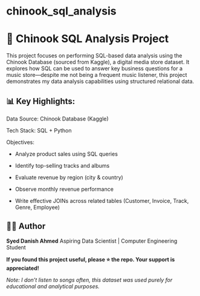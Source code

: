 # chinook_sql_analysis

# 🚀 Chinook SQL Analysis Project

This project focuses on performing SQL-based data analysis using the Chinook Database (sourced from Kaggle), a digital media store dataset. It explores how SQL can be used to answer key business questions for a music store—despite me not being a frequent music listener, this project demonstrates my data analysis capabilities using structured relational data.

## 📊 Key Highlights:
Data Source: Chinook Database (Kaggle)

Tech Stack: SQL + Python

Objectives:

- Analyze product sales using SQL queries

- Identify top-selling tracks and albums

- Evaluate revenue by region (city & country)

- Observe monthly revenue performance

- Write effective JOINs across related tables (Customer, Invoice, Track, Genre, Employee)

## 👨‍💻 Author
**Syed Danish Ahmed**
Aspiring Data Scientist | Computer Engineering Student

**If you found this project useful, please ⭐ the repo. Your support is appreciated!**

*Note: I don’t listen to songs often, this dataset was used purely for educational and analytical purposes.*

